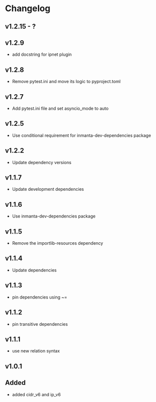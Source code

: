 # Changelog

## v1.2.15 - ?


## v1.2.9
- add docstring for ipnet plugin

## v1.2.8
- Remove pytest.ini and move its logic to pyproject.toml

## v1.2.7
- Add pytest.ini file and set asyncio_mode to auto

## v1.2.5
- Use conditional requirement for inmanta-dev-dependencies package

## v1.2.2
- Update dependency versions

## v1.1.7
- Update development dependencies 

## v1.1.6
- Use inmanta-dev-dependencies package

## v1.1.5
- Remove the importlib-resources dependency

## v1.1.4
- Update dependencies

## v1.1.3
- pin dependencies using ~=

## v1.1.2
- pin transitive dependencies

## v1.1.1
- use new relation syntax

## v1.0.1

## Added 

- added cidr_v6 and ip_v6
